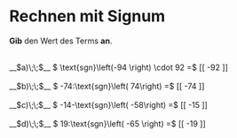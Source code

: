 <!--
version:  0.0.1

language: de

@style
main > *:not(:last-child) {
  margin-bottom: 3rem;
}

input {
    text-align: center;
}

.flex-container {
    display: flex;
    flex-wrap: wrap;
    align-items: stretch;
    gap: 20px;
}

.flex-child {
    flex: 1;
    min-width: 350px;
    margin-right: 20px;
}

@media (max-width: 400px) {
    .flex-child {
        flex: 100%;
        margin-right: 0;
    }
}
@end

formula: \carry   \textcolor{red}{\scriptsize #1}
formula: \digit   \rlap{\carry{#1}}\phantom{#2}#2
formula: \permil  \text{‰}

import: https://raw.githubusercontent.com/LiaTemplates/Tikz-Jax/main/README.md

script: https://cdn.jsdelivr.net/gh/LiaTemplates/Tikz-Jax@main/dist/index.js


tags: Signum, Negative Zahlen, sehr leicht, sehr niedrig, Angeben

comment: Rechne mit der Signumsfunktion von ganzen Zahlen im Kopf.

author: Martin Lommatzsch

-->




# Rechnen mit Signum

**Gib** den Wert des Terms **an**.

<section class="flex-container">

<div class="flex-child">
<br>
__$a)\;\;$__ $ \text{sgn}\left(-94 \right) \cdot 92 =$ [[  -92  ]]
<br>
</div> 
<div class="flex-child">
<br>
__$b)\;\;$__ $ -74:\text{sgn}\left( 74\right) =$ [[  -74  ]]
<br>
</div> 
<div class="flex-child">
<br>
__$c)\;\;$__ $ -14-\text{sgn}\left( -58\right) =$ [[  -15  ]]
<br>
</div> 
<div class="flex-child">
<br>
__$d)\;\;$__ $ 19:\text{sgn}\left( -65 \right) =$ [[  -19  ]]
<br>
</div> 
</section>
<br>
<br>
<br>
<br>

